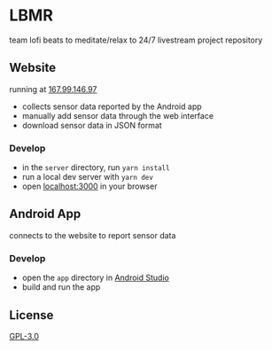 # LBMR

team lofi beats to meditate/relax to 24/7 livestream
project repository

## Website

running at [167.99.146.97](http://167.99.146.97/)
- collects sensor data reported by the Android app
- manually add sensor data through the web interface
- download sensor data in JSON format

### Develop

- in the `server` directory, run `yarn install`
- run a local dev server with `yarn dev`
- open [localhost:3000](http://localhost:3000/) in your browser

## Android App

connects to the website to report sensor data

### Develop

- open the `app` directory in [Android Studio](https://developer.android.com/studio/)
- build and run the app

## License

[GPL-3.0](https://choosealicense.com/licenses/gpl-3.0/)
